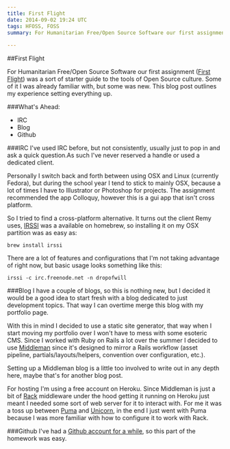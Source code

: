 ```yaml
---
title: First Flight
date: 2014-09-02 19:24 UTC
tags: HFOSS, FOSS
summary: For Humanitarian Free/Open Source Software our first assignment (First Flight) was a sort of starter guide to the tools of Open Source culture. Some of it I was already familiar with, but some was new. This blog post outlines my experience setting everything up. 
 
---
```


##First Flight

For Humanitarian Free/Open Source Software our first assignment ([First Flight](http://hfoss-fossrit.rhcloud.com/hw/firstflight)) was a sort of starter guide to the tools of Open Source culture. Some of it I was already familiar with, but some was new. This blog post outlines my experience setting everything up. 

###What's Ahead:
- IRC
- Blog
- Github


###IRC
I've used IRC before, but not consistently, usually just to pop in and ask a quick question.As such I've never reserved a handle or used a dedicated client.

Personally I switch back and forth between using OSX and Linux (currently Fedora), but during the school year I tend to stick to mainly OSX, because a lot of times I have to Illustrator or Photoshop for projects. The assignment recommended the app Colloquy, however this is a gui app that isn't cross platform.

So I tried to find a cross-platform alternative. It turns out the client Remy uses, [IRSSI]() was a available on homebrew, so installing it on my OSX partition was as easy as:

~~~
brew install irssi
~~~

There are a lot of features and configurations that I'm not taking advantage of right now, but basic usage looks something like this:

~~~
irssi -c irc.freenode.net -n dropofwill
~~~

###Blog
I have a couple of blogs, so this is nothing new, but I decided it would be a good idea to start fresh with a blog dedicated to just development topics. That way I can overtime merge this blog with my portfolio page.

With this in mind I decided to use a static site generator, that way when I start moving my portfolio over I won't have to mess with some esoteric CMS. Since I worked with Ruby on Rails a lot over the summer I decided to use [Middleman](http://middlemanapp.com/) since it's designed to mirror a Rails workflow (asset pipeline, partials/layouts/helpers, convention over configuration, etc.).

Setting up a Middleman blog is a little too involved to write out in any depth here, maybe that's for another blog post.

For hosting I'm using a free account on Heroku. Since Middleman is just a bit of [Rack](http://rack.github.io/) middleware under the hood getting it running on Heroku just meant I needed some sort of web server for it to interact with. For me it was a toss up between [Puma](https://github.com/puma/puma) and [Unicorn](http://unicorn.bogomips.org/), in the end I just went with Puma because I was more familiar with how to configure it to work with Rack.

###Github
I've had a [Github account for a while](https://github.com/dropofwill), so this part of the homework was easy.
